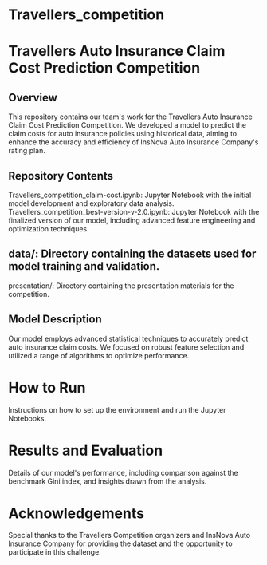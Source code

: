 # Travellers_competition
# Travellers Auto Insurance Claim Cost Prediction Competition
## Overview
This repository contains our team's work for the Travellers Auto Insurance Claim Cost Prediction Competition. We developed a model to predict the claim costs for auto insurance policies using historical data, aiming to enhance the accuracy and efficiency of InsNova Auto Insurance Company's rating plan.

## Repository Contents
Travellers_competition_claim-cost.ipynb: Jupyter Notebook with the initial model development and exploratory data analysis.
Travellers_competition_best-version-v-2.0.ipynb: Jupyter Notebook with the finalized version of our model, including advanced feature engineering and optimization techniques.
## data/: Directory containing the datasets used for model training and validation.
presentation/: Directory containing the presentation materials for the competition.
## Model Description
Our model employs advanced statistical techniques to accurately predict auto insurance claim costs. We focused on robust feature selection and utilized a range of algorithms to optimize performance.

# How to Run
Instructions on how to set up the environment and run the Jupyter Notebooks.

# Results and Evaluation
Details of our model's performance, including comparison against the benchmark Gini index, and insights drawn from the analysis.


# Acknowledgements
Special thanks to the Travellers Competition organizers and InsNova Auto Insurance Company for providing the dataset and the opportunity to participate in this challenge.

